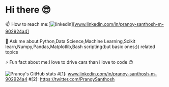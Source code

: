 # Hi there :sunglasses: 

📫 How to reach me:[![linkedin](https://cloud.githubusercontent.com/assets/17016297/18839848/0fc7e74e-83d2-11e6-8c6a-277fc9d6e067.png)][www.linkedin.com/in/pranoy-santhosh-m-902924a4]


💬 Ask me about:Python,Data Science,Machine Learning,Scikit learn,Numpy,Pandas,Matplotlib,Bash scripting(but basic ones;)) related topics


⚡ Fun fact about me:I love to drive cars than i love to code :wink:


![Pranoy's GitHub stats](https://github-readme-stats.vercel.app/api?username=Pranoypauljr&theme=chartreuse-dark&show_icons=true)
#[1]: www.linkedin.com/in/pranoy-santhosh-m-902924a4
#[2]: https://twitter.com/PranoySanthosh

<!--
**Pranoypauljr/Pranoypauljr** is a ✨ _special_ ✨ repository because its `README.md` (this file) appears on your GitHub profile.

Here are some ideas to get you started:

- 🔭 I’m currently working on ...
- 🌱 I’m currently learning ...
- 👯 I’m looking to collaborate on ...
- 🤔 I’m looking for help with ...
- 💬 Ask me about ...
- 📫 How to reach me: ...
- 😄 Pronouns: ...
- ⚡ Fun fact: ...
-->
